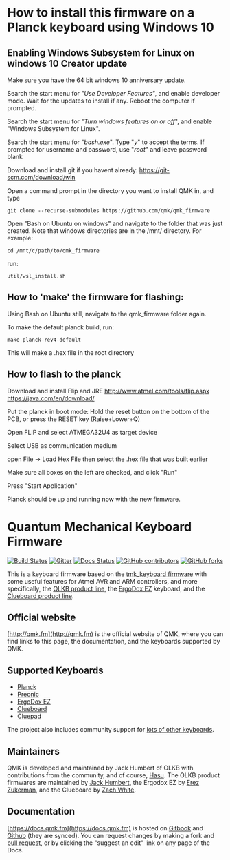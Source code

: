 # How to install this firmware on a Planck keyboard using Windows 10

## Enabling Windows Subsystem for Linux on windows 10 Creator update

Make sure you have the 64 bit windows 10 anniversary update.

Search the start menu for *"Use Developer Features"*, and enable developer mode. Wait for the updates to install if any. Reboot the computer if prompted.

Search the start menu for "*Turn windows features on or off*", and enable "Windows Subsystem for Linux".

Search the start menu for "*bash.exe*".  Type "*y*" to accept the terms. If prompted for username and password, use "*root*" and leave password blank

Download and install git if you havent already: https://git-scm.com/download/win

Open a command prompt in the directory you want to install QMK in, and type

    git clone --recurse-submodules https://github.com/qmk/qmk_firmware

Open "Bash on Ubuntu on windows" and navigate to the folder that was just created. Note that windows directories are in the /mnt/ directory. For example:
			

    cd /mnt/c/path/to/qmk_firmware

run:
		

    util/wsl_install.sh

## How to 'make' the firmware for flashing:
Using Bash on Ubuntu still, navigate to the qmk_firmware folder again.

To make the default planck build, run:
			

    make planck-rev4-default

This will make a .hex file in the root directory

## How to flash to the planck
		
Download and install Flip and JRE
			http://www.atmel.com/tools/flip.aspx
			https://java.com/en/download/

Put the planck in boot mode: Hold the reset button on the bottom of the PCB, or press the RESET key (Raise+Lower+Q)

Open FLIP and select ATMEGA32U4 as target device

Select USB as communication medium

open File → Load Hex File  then select the .hex file that was built earlier

Make sure all boxes on the left are checked, and click "Run"

Press "Start Application"

Planck should be up and running now with the new firmware.


# Quantum Mechanical Keyboard Firmware

[![Build Status](https://travis-ci.org/qmk/qmk_firmware.svg?branch=master)](https://travis-ci.org/qmk/qmk_firmware)
[![Gitter](https://img.shields.io/gitter/room/qmk/qmk_firmware.js.svg)](https://gitter.im/qmk/qmk_firmware)
[![Docs Status](https://img.shields.io/badge/docs-ready-orange.svg)](https://docs.qmk.fm)
[![GitHub contributors](https://img.shields.io/github/contributors/qmk/qmk_firmware.svg)](https://github.com/qmk/qmk_firmware/pulse/monthly)
[![GitHub forks](https://img.shields.io/github/forks/qmk/qmk_firmware.svg?style=social&label=Fork)](https://github.com/qmk/qmk_firmware/)

This is a keyboard firmware based on the [tmk\_keyboard firmware](http://github.com/tmk/tmk_keyboard) with some useful features for Atmel AVR and ARM controllers, and more specifically, the [OLKB product line](http://olkb.com), the [ErgoDox EZ](http://www.ergodox-ez.com) keyboard, and the [Clueboard product line](http://clueboard.co/).

## Official website

[http://qmk.fm](http://qmk.fm) is the official website of QMK, where you can find links to this page, the documentation, and the keyboards supported by QMK.

## Supported Keyboards

* [Planck](/keyboards/planck/)
* [Preonic](/keyboards/preonic/)
* [ErgoDox EZ](/keyboards/ergodox/)
* [Clueboard](/keyboards/clueboard/)
* [Cluepad](/keyboards/cluepad/)

The project also includes community support for [lots of other keyboards](/keyboards/).

## Maintainers

QMK is developed and maintained by Jack Humbert of OLKB with contributions from the community, and of course, [Hasu](https://github.com/tmk). The OLKB product firmwares are maintained by [Jack Humbert](https://github.com/jackhumbert), the Ergodox EZ by [Erez Zukerman](https://github.com/ezuk), and the Clueboard by [Zach White](https://github.com/skullydazed).

## Documentation

[https://docs.qmk.fm](https://docs.qmk.fm) is hosted on [Gitbook](https://www.gitbook.com/book/qmk/firmware/details) and [Github](/docs/) (they are synced). You can request changes by making a fork and [pull request](https://github.com/qmk/qmk_firmware/pulls), or by clicking the "suggest an edit" link on any page of the Docs.

